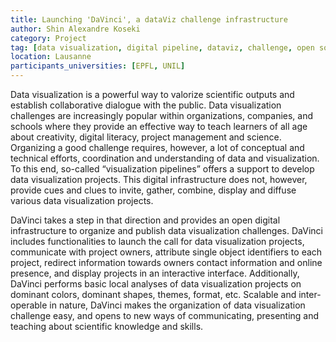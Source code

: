 ```yaml
---
title: Launching 'DaVinci', a dataViz challenge infrastructure
author: Shin Alexandre Koseki
category: Project
tag: [data visualization, digital pipeline, dataviz, challenge, open source, data infrastructure, scalability, schools, teaching, learning, data literacy, digital support, digital scholarship]
location: Lausanne
participants_universities: [EPFL, UNIL]
---
```

Data visualization is a powerful way to valorize scientific outputs and establish collaborative dialogue with the public. Data visualization challenges are increasingly popular within organizations, companies, and schools where they provide an effective way to teach learners of all age about creativity, digital literacy, project management and science. Organizing a good challenge requires, however, a lot of conceptual and technical efforts, coordination and understanding of data and visualization. To this end, so-called “visualization pipelines” offers a support to develop data visualization projects. This digital infrastructure does not, however, provide cues and clues to invite, gather, combine, display and diffuse various data visualization projects.

DaVinci takes a step in that direction and provides an open digital infrastructure to organize and publish data visualization challenges. DaVinci includes functionalities to launch the call for data visualization projects, communicate with project owners, attribute single object identifiers to each project, redirect information towards owners contact information and online presence, and display projects in an interactive interface. Additionally, DaVinci performs basic local analyses of data visualization projects on dominant colors, dominant shapes, themes, format, etc. Scalable and inter-operable in nature, DaVinci makes the organization of data visualization challenge easy, and opens to new ways of communicating, presenting and teaching about scientific knowledge and skills.
